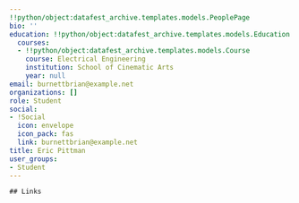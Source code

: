 ```yaml
---
!!python/object:datafest_archive.templates.models.PeoplePage
bio: ''
education: !!python/object:datafest_archive.templates.models.Education
  courses:
  - !!python/object:datafest_archive.templates.models.Course
    course: Electrical Engineering
    institution: School of Cinematic Arts
    year: null
email: burnettbrian@example.net
organizations: []
role: Student
social:
- !Social
  icon: envelope
  icon_pack: fas
  link: burnettbrian@example.net
title: Eric Pittman
user_groups:
- Student
---
```


    ## Links
    